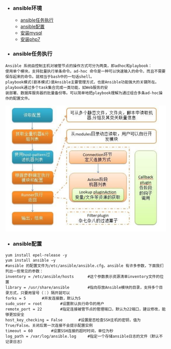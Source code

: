 + ### ansible环境 
    + [ansible任务执行](#ansible任务执行)
    + [ansible配置](#ansible配置)
    + [安装mysql](#安装mysql)
    + [安装php7](#安装php7)


+ ###  ansible任务执行
```
Ansible 系统由控制主机对被管节点的操作方式可分为两类，即adhoc和playbook：
使用单个模块，支持批量执行单条命令。ad-hoc 命令是一种可以快速输入的命令，而且不需要保存起来的命令。就相当于bash中的一句话shell。
playbook模式(剧本模式)是Ansible主要管理方式，也是Ansible功能强大的关键所在。playbook通过多个task集合完成一类功能，如Web服务的安
装部署、数据库服务器的批量备份等。可以简单地把playbook理解为通过组合多条ad-hoc操作的配置文件。
```
![ansible执行流程](https://github.com/Kingserch/Job-accumulation/blob/Linux/images/ansible.png)
+ ###  ansible配置
```
yum install epel-release -y
yum install ansible –y
#ansible 的配置文件为/etc/ansible/ansible.cfg，ansible 有许多参数，下面我们列出一些常见的参数：
inventory = /etc/ansible/hosts      #这个参数表示资源清单inventory文件的位置
library = /usr/share/ansible        #指向存放Ansible模块的目录，支持多个目录方式，只要用冒号（：）隔开就可以
forks = 5       #并发连接数，默认为5
sudo_user = root        #设置默认执行命令的用户
remote_port = 22        #指定连接被管节点的管理端口，默认为22端口，建议修改，能够更加安全
host_key_checking = False       #设置是否检查SSH主机的密钥，值为True/False。关闭后第一次连接不会提示配置实例
timeout = 60        #设置SSH连接的超时时间，单位为秒
log_path = /var/log/ansible.log     #指定一个存储ansible日志的文件（默认不记录日志）
```